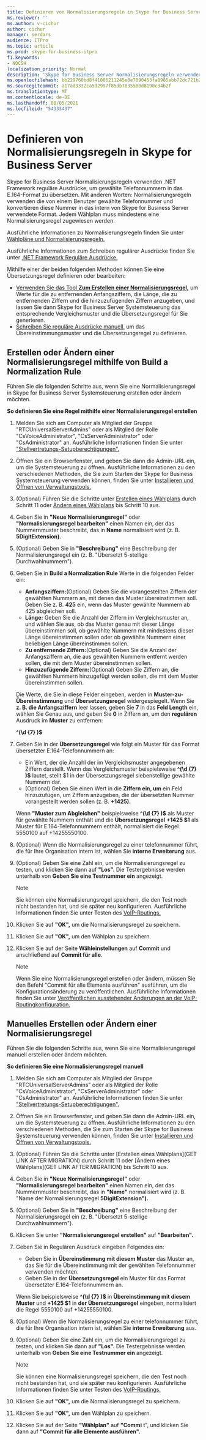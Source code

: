 ```yaml
---
title: Definieren von Normalisierungsregeln in Skype for Business Server
ms.reviewer: ''
ms.author: v-cichur
author: cichur
manager: serdars
audience: ITPro
ms.topic: article
ms.prod: skype-for-business-itpro
f1.keywords:
- NOCSH
localization_priority: Normal
description: 'Skype for Business Server Normalisierungsregeln verwenden .NET Framework reguläre Ausdrücke, um gewählte Telefonnummern in das E.164-Format zu übersetzen. Mit anderen Worten: Normalisierungsregeln verwenden die von einem Benutzer gewählte Telefonnummer und konvertieren diese Nummer in das intern von Skype for Business Server verwendete Format. Jedem Wählplan muss mindestens eine Normalisierungsregel zugewiesen werden.'
ms.openlocfilehash: bb229760bd8f41086211245e8e7090453fa8985abb72dc721b249c5c5df81238
ms.sourcegitcommit: a17ad3332ca5d2997f85db7835500d8190c34b2f
ms.translationtype: MT
ms.contentlocale: de-DE
ms.lasthandoff: 08/05/2021
ms.locfileid: "54333437"
---
```

# <a name="defining-normalization-rules-in-skype-for-business-server"></a>Definieren von Normalisierungsregeln in Skype for Business Server

Skype for Business Server Normalisierungsregeln verwenden .NET Framework reguläre Ausdrücke, um gewählte Telefonnummern in das E.164-Format zu übersetzen. Mit anderen Worten: Normalisierungsregeln verwenden die von einem Benutzer gewählte Telefonnummer und konvertieren diese Nummer in das intern von Skype for Business Server verwendete Format. Jedem Wählplan muss mindestens eine Normalisierungsregel zugewiesen werden.

Ausführliche Informationen zu Normalisierungsregeln finden Sie unter [Wählpläne und Normalisierungsregeln.](/previous-versions/office/lync-server-2013/lync-server-2013-dial-plans-and-normalization-rules)

Ausführliche Informationen zum Schreiben regulärer Ausdrücke finden Sie unter [.NET Framework Reguläre Ausdrücke.](/dotnet/standard/base-types/regular-expressions)

Mithilfe einer der beiden folgenden Methoden können Sie eine Übersetzungsregel definieren oder bearbeiten:
- [Verwenden Sie das Tool **Zum Erstellen einer Normalisierungsregel,**](#create-or-modify-a-normalization-rule-by-using-build-a-normalization-rule) um Werte für die zu entfernenden Anfangsziffern, die Länge, die zu entfernenden Ziffern und die hinzuzufügenden Ziffern anzugeben, und lassen Sie dann Skype for Business Server Systemsteuerung das entsprechende Vergleichsmuster und die Übersetzungsregel für Sie generieren.
- [Schreiben Sie reguläre Ausdrücke manuell,](#create-or-modify-a-normalization-rule-manually) um das Übereinstimmungsmuster und die Übersetzungsregel zu definieren. 

## <a name="create-or-modify-a-normalization-rule-by-using-build-a-normalization-rule"></a>Erstellen oder Ändern einer Normalisierungsregel mithilfe von Build a Normalization Rule

Führen Sie die folgenden Schritte aus, wenn Sie eine Normalisierungsregel in Skype for Business Server Systemsteuerung erstellen oder ändern möchten. 

**So definieren Sie eine Regel mithilfe einer Normalisierungsregel erstellen**

1. Melden Sie sich am Computer als Mitglied der Gruppe "RTCUniversalServerAdmins" oder als Mitglied der Rolle "CsVoiceAdministrator", "CsServerAdministrator" oder "CsAdministrator" an. Ausführliche Informationen finden Sie unter ["Stellvertretungs-Setupberechtigungen".](/previous-versions/office/lync-server-2013/lync-server-2013-delegate-setup-permissions)
2. Öffnen Sie ein Browserfenster, und geben Sie dann die Admin-URL ein, um die Systemsteuerung zu öffnen. Ausführliche Informationen zu den verschiedenen Methoden, die Sie zum Starten der Skype for Business Systemsteuerung verwenden können, finden Sie unter [Installieren und Öffnen von Verwaltungstools.](../../management-tools/install-and-open-administrative-tools.md)
3. (Optional) Führen Sie die Schritte unter [Erstellen eines Wählplans](../../deploy/deploy-enterprise-voice/dial-plans.md#to-create-a-dial-plan) durch Schritt 11 oder [Ändern eines Wählplans](../../deploy/deploy-enterprise-voice/dial-plans.md#to-modify-a-dial-plan) bis Schritt 10 aus. 
4. Geben Sie in **"Neue Normalisierungsregel"** oder **"Normalisierungsregel bearbeiten"** einen Namen ein, der das Nummernmuster beschreibt, das in **Name** normalisiert wird (z. B. **5DigitExtension).**
5. (Optional) Geben Sie in **"Beschreibung"** eine Beschreibung der Normalisierungsregel ein (z. B. "Übersetzt 5-stellige Durchwahlnummern").
6. Geben Sie in **Build a Normalization Rule** Werte in die folgenden Felder ein:
    - **Anfangsziffern:**(Optional) Geben Sie die vorangestellten Ziffern der gewählten Nummern an, mit denen das Muster übereinstimmen soll. Geben Sie z. B. **425** ein, wenn das Muster gewählte Nummern ab 425 abgleichen soll.
    - **Länge:** Geben Sie die Anzahl der Ziffern im Vergleichsmuster an, und wählen Sie aus, ob das Muster genau mit dieser Länge übereinstimmen soll, ob gewählte Nummern mit mindestens dieser Länge übereinstimmen sollen oder ob gewählte Nummern einer beliebigen Länge übereinstimmen sollen.
    - **Zu entfernende Ziffern:**(Optional) Geben Sie die Anzahl der Anfangsziffern an, die aus gewählten Nummern entfernt werden sollen, die mit dem Muster übereinstimmen sollen.
    - **Hinzuzufügende Ziffern:**(Optional) Geben Sie Ziffern an, die gewählten Nummern hinzugefügt werden sollen, die mit dem Muster übereinstimmen sollen.
    
    Die Werte, die Sie in diese Felder eingeben, werden in **Muster-zu-Übereinstimmung** und **Übersetzungsregel** widergespiegelt. Wenn Sie **z. B. die Anfangsziffern** leer lassen, geben Sie **7** in das **Feld Length** ein, wählen Sie Genau aus, und geben Sie **0** in Ziffern an, um den **regulären** Ausdruck im **Muster** zu entfernen: 

    **^(\d {7} )$**

7. Geben Sie in der **Übersetzungsregel** wie folgt ein Muster für das Format übersetzter E.164-Telefonnummern an:
    - Ein Wert, der die Anzahl der im Vergleichsmuster angegebenen Ziffern darstellt. Wenn das Vergleichsmuster beispielsweise **^(\d {7} )$** lautet, stellt $1 in der Übersetzungsregel siebenstellige gewählte Nummern dar.
    - (Optional) Geben Sie einen Wert in die **Ziffern ein, um** ein Feld hinzuzufügen, um Ziffern anzugeben, die der übersetzten Nummer vorangestellt werden sollen (z. B. **+1425).**
    
    Wenn **"Muster zum Abgleichen"** beispielsweise **^(\d {7} )$** als Muster für gewählte Nummern enthält und die **Übersetzungsregel** **+1425 $1** als Muster für E.164-Telefonnummern enthält, normalisiert die Regel 5550100 auf +14255550100.

8. (Optional) Wenn die Normalisierungsregel zu einer telefonnummer führt, die für Ihre Organisation intern ist, wählen Sie **interne Erweiterung** aus.
9. (Optional) Geben Sie eine Zahl ein, um die Normalisierungsregel zu testen, und klicken Sie dann auf **"Los".** Die Testergebnisse werden unterhalb von **Geben Sie eine Testnummer ein** angezeigt.
    > [!Note] 
    > Sie können eine Normalisierungsregel speichern, die den Test noch nicht bestanden hat, und sie später neu konfigurieren. Ausführliche Informationen finden Sie unter Testen des [VoIP-Routings.](/previous-versions/office/lync-server-2013/lync-server-2013-test-voice-routing) 

10. Klicken Sie auf **"OK",** um die Normalisierungsregel zu speichern.
11. Klicken Sie auf **"OK",** um den Wählplan zu speichern.
12. Klicken Sie auf der Seite **Wähleinstellungen** auf **Commit** und anschließend auf **Commit für alle**. 
    > [!Note]
    > Wenn Sie eine Normalisierungsregel erstellen oder ändern, müssen Sie den Befehl "Commit für alle Elemente ausführen" ausführen, um die Konfigurationsänderung zu veröffentlichen. Ausführliche Informationen finden Sie unter [Veröffentlichen ausstehender Änderungen an der VoIP-Routingkonfiguration.](/previous-versions/office/lync-server-2013/lync-server-2013-publish-pending-changes-to-the-voice-routing-configuration) 

## <a name="create-or-modify-a-normalization-rule-manually"></a>Manuelles Erstellen oder Ändern einer Normalisierungsregel

Führen Sie die folgenden Schritte aus, wenn Sie eine Normalisierungsregel manuell erstellen oder ändern möchten.

**So definieren Sie eine Normalisierungsregel manuell**

1. Melden Sie sich am Computer als Mitglied der Gruppe "RTCUniversalServerAdmins" oder als Mitglied der Rolle "CsVoiceAdministrator", "CsServerAdministrator" oder "CsAdministrator" an. Ausführliche Informationen finden Sie unter ["Stellvertretungs-Setupberechtigungen".](/previous-versions/office/lync-server-2013/lync-server-2013-delegate-setup-permissions)
2. Öffnen Sie ein Browserfenster, und geben Sie dann die Admin-URL ein, um die Systemsteuerung zu öffnen. Ausführliche Informationen zu den verschiedenen Methoden, die Sie zum Starten der Skype for Business Systemsteuerung verwenden können, finden Sie unter [Installieren und Öffnen von Verwaltungstools.](../../management-tools/install-and-open-administrative-tools.md)
3. (Optional) Führen Sie die Schritte unter [Erstellen eines Wählplans](GET LINK AFTER MIGRATION) durch Schritt 11 oder [Ändern eines Wählplans](GET LINK AFTER MIGRATION) bis Schritt 10 aus.  
4. Geben Sie in **"Neue Normalisierungsregel"** oder **"Normalisierungsregel bearbeiten"** einen Namen ein, der das Nummernmuster beschreibt, das in **"Name"** normalisiert wird (z. B. "Name der Normalisierungsregel **5DigitExtension").**
5. (Optional) Geben Sie in **"Beschreibung"** eine Beschreibung der Normalisierungsregel ein (z. B. "Übersetzt 5-stellige Durchwahlnummern").
6. Klicken Sie unter **"Normalisierungsregel erstellen"** auf **"Bearbeiten".**
7. Geben Sie in Regulären Ausdruck eingeben Folgendes ein:
    - Geben Sie in **Übereinstimmung mit diesem Muster** das Muster an, das Sie für die Übereinstimmung mit der gewählten Telefonnummer verwenden möchten.
    - Geben Sie in der **Übersetzungsregel** ein Muster für das Format übersetzter E.164-Telefonnummern an.

    Wenn Sie beispielsweise **^(\d {7} )$** in **Übereinstimmung mit diesem Muster** und **+1425 $1** in **der Übersetzungsregel** eingeben, normalisiert die Regel 5550100 auf +14255550100.

8. (Optional) Wenn die Normalisierungsregel zu einer telefonnummer führt, die für Ihre Organisation intern ist, wählen Sie **interne Erweiterung** aus.
9. (Optional) Geben Sie eine Zahl ein, um die Normalisierungsregel zu testen, und klicken Sie dann auf **"Los".** Die Testergebnisse werden unterhalb von **Geben Sie eine Testnummer ein** angezeigt.

    > [!Note]
    > Sie können eine Normalisierungsregel speichern, die den Test noch nicht bestanden hat, und sie später neu konfigurieren. Ausführliche Informationen finden Sie unter Testen des [VoIP-Routings.](/previous-versions/office/lync-server-2013/lync-server-2013-test-voice-routing) 

10. Klicken Sie auf **"OK",** um die Normalisierungsregel zu speichern.
11. Klicken Sie auf **"OK",** um den Wählplan zu speichern.
12. Klicken Sie auf der Seite **"Wählplan"** auf **"Commi** t", und klicken Sie dann auf **"Commit für alle Elemente ausführen".**